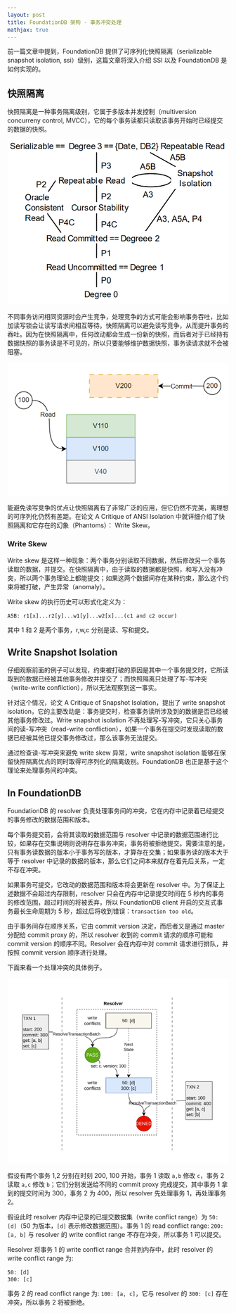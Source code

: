 ```yaml
---
layout: post
title: FoundationDB 架构 - 事务冲突处理
mathjax: true
---
```


前一篇文章中提到，FoundationDB 提供了可序列化快照隔离（serializable snapshot isolation, ssi）级别，这篇文章将深入介绍 SSI 以及 FoundationDB 是如何实现的。

## 快照隔离

快照隔离是一种事务隔离级别，它属于多版本并发控制（multiversion concurreny control, MVCC），它的每个事务读都只读取该事务开始时已经提交的数据的快照。

![A diagram of the isolation levels and their relationships. From a critique of ANSI Isolation](FDB-arch-txn-conflicts-imgs/isolation-level-and-their-relationship.png)

不同事务访问相同资源时会产生竞争，处理竞争的方式可能会影响事务吞吐，比如加读写锁会让读写请求间相互等待。快照隔离可以避免读写竞争，从而提升事务的吞吐。因为在快照隔离中，任何改动都会生成一份新的快照，而后者对于已经持有数据快照的事务读是不可见的，所以只要能够维护数据快照，事务读请求就不会被阻塞。

![Snapshot Read](FDB-arch-txn-conflicts-imgs/snapshot-read.png)

能避免读写竞争的优点让快照隔离有了非常广泛的应用，但它仍然不完美，离理想的可序列化仍然有差距。在论文 A Critique of ANSI Isolation 中就详细介绍了快照隔离和它存在的幻象（Phantoms）： Write Skew。

### Write Skew

Write skew 是这样一种现象：两个事务分别读取不同数据，然后修改另一个事务读取的数据，并提交。在快照隔离中，由于读取的数据都是快照，和写入没有冲突，所以两个事务理论上都能提交；如果这两个数据间存在某种约束，那么这个约束将被打破，产生异常（anomaly）。

Write skew 的执行历史可以形式化定义为：

```
A5B: r1[x]...r2[y]...w1[y]...w2[x]...(c1 and c2 occur)
```

其中 1 和 2 是两个事务，r,w,c 分别是读、写和提交。

## Write Snapshot Isolation

仔细观察前面的例子可以发现，约束被打破的原因是其中一个事务提交时，它所读取到的数据已经被其他事务修改并提交了；而快照隔离只处理了写-写冲突（write-write confliction），所以无法观察到这一事实。

针对这个情况，论文 A Critique of Snapshot Isolation，提出了 write snapshot isolation，它的主要改动是：事务提交时，检查事务读所涉及到的数据是否已经被其他事务修改过。Write snapshot isolation 不再处理写-写冲突，它只关心事务间的读-写冲突（read-write confliction），如果一个事务在提交时发现读取的数据已经被其他已提交事务修改过，那么该事务无法提交。

通过检查读-写冲突来避免 write skew 异常，write snapshot isolation 能够在保留快照隔离优点的同时取得可序列化的隔离级别。FoundationDB 也正是基于这个理论来处理事务间的冲突。

## In FoundationDB

FoundationDB 的 resolver 负责处理事务间的冲突，它在内存中记录着已经提交的事务修改的数据范围和版本。

每个事务提交前，会将其读取的数据范围与 resolver 中记录的数据范围进行比较，如果存在交集说明则说明存在事务冲突，事务将被拒绝提交。需要注意的是，只有事务读数据的版本小于事务写的版本，才算存在交集；如果事务读的版本大于等于 resolver 中记录的数据的版本，那么它们之间本来就存在着先后关系，一定不存在冲突。

如果事务可提交，它改动的数据范围和版本将会更新在 resolver 中。为了保证上述数据不会超过内存限制，resolver 只会在内存中记录提交时间在 5 秒内的事务的修改范围，超过时间的将被丢弃，所以 FoundationDB client 开启的交互式事务最长生命周期为 5 秒，超过后将收到错误：`transaction too old`。

由于事务间存在顺序关系，它由 commit version 决定，而后者又是通过 master 分配给 commit proxy 的，所以 resolver 收到的 commit 请求的顺序可能和 commit version 的顺序不同。Resolver 会在内存中对 commit 请求进行排队，并按照 commit version 顺序进行处理。

下面来看一个处理冲突的具体例子。

![处理事务冲突](FDB-arch-txn-conflicts-imgs/resolve-txn-conflicts.png)

假设有两个事务 1,2 分别在时刻 200, 100 开始，事务 1 读取 `a,b` 修改 `c`，事务 2 读取 `a,c` 修改 `b`；它们分别发送给不同的 commit proxy 完成提交，其中事务 1 拿到的提交时间为 300，事务 2 为 400，所以 resolver 先处理事务 1，再处理事务 2。

假设此时 resolver 内存中记录的已提交数据集（write conflict range）为 `50: [d]`（50 为版本，`[d]` 表示修改数据范围）。事务 1 的 read conflict range: `200: [a, b]` 与 resolver 的 write conflict range 不存在冲突，所以事务 1 可以提交。

Resolver 将事务 1 的 write conflict range 合并到内存中，此时 resolver 的 write conflict range 为:

```
50: [d]
300: [c]
```

事务 2 的 read conflict range 为: `100: [a, c]`，它与 resolver 的 `300: [c]` 存在冲突，所以事务 2 将被拒绝。



